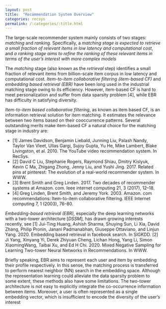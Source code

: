 ```yaml
---
layout: post
title:  "Recommendation System Overview"
categories: recsys
permalink: /:categories/:title.html
---
```


The large-scale recommender system mainly consists of two stages: *matching* and *ranking*. 
Specifically, a *matching stage is expected to retrieve a small fraction of relevant items in low latency and computational cost*, and *a ranking stage aims to refine the ranking of these relevant items in terms of the user’s interest with more complex models* 

The *matching* stage (also known as the *retrieval* step) identifies a small fraction of relevant items from billion-scale item corpus in low latency and computational cost. *Item-to-item collaborative filtering (item-based CF)* and *embedding based retrieval (EBR)* have been long used in the industrial matching stage owing to its efficiency. However, item-based CF is hard to meet personalization and suffer from data sparsity problem [4], while EBR has difficulty in satisfying diversity. 

*Item-to-item based collaborative filtering*, as known as item based CF, is an information retrieval solution for item matching. It estimates the relevance between two items based on their cooccurrence patterns. Several outstanding merits make item-based CF a natural choice for the matching stage in industry are:

* [1] James Davidson, Benjamin Liebald, Junning Liu, Palash Nandy, Taylor Van Vleet, Ullas Gargi, Sujoy Gupta, Yu He, Mike Lambert, Blake Livingston, et al. 2010. The YouTube video recommendation system. In RecSys.
* [2] David C Liu, Stephanie Rogers, Raymond Shiau, Dmitry Kislyuk, Kevin C Ma, Zhigang Zhong, Jenny Liu, and Yushi Jing. 2017. Related pins at pinterest: The evolution of a real-world recommender system. In WWW.
* [3] Brent Smith and Greg Linden. 2017. Two decades of recommender systems at Amazon. com. Ieee internet computing 21, 3 (2017), 12–18.
* [4] Greg Linden, Brent Smith, and Jeremy York. 2003. Amazon. com recommendations: Item-to-item collaborative filtering. IEEE Internet computing 7, 1 (2003), 76–80.



*Embedding-based retrieval (EBR),* especially the deep learning networks with a two-tower architecture [*DSSM*],
has drawn growing interests recently, see 
[1] Jui-Ting Huang, Ashish Sharma, Shuying Sun, Li Xia, David Zhang, Philip Pronin, Janani Padmanabhan, Giuseppe Ottaviano, and Linjun Yang. 2020. Embedding based retrieval in facebook search. In SIGKDD.
[2] Ji Yang, Xinyang Yi, Derek Zhiyuan Cheng, Lichan Hong, Yang Li, Simon XiaomingWang, Taibai Xu, and Ed H Chi. 2020. Mixed Negative Sampling for Learning Two-tower Neural Networks in Recommendations. In WWW.

Briefly speaking, EBR aims to represent each user and item by embedding their profile respectively. In this sense, the matching process is transferred to perform nearest neighbor (NN) search in the embedding space. Although the representation learning could alleviate the data sparsity problem to some extent, these methods also have some
limitations. The two-tower architecture is not easy to explicitly integrate the co-occurrence information between items. Moreover, a user is often represented as a single embedding vector, which is insufficient to encode the diversity of the user’s interest
